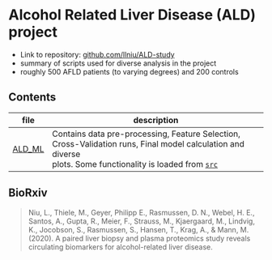 
# Alcohol Related Liver Disease (ALD) project
- Link to repository: [github.com/llniu/ALD-study](https://github.com/llniu/ALD-study)
- summary of scripts used for diverse analysis in the project
- roughly 500 AFLD patients (to varying degrees) and 200 controls

## Contents

file                      | description
------------------------- | --------------------------------------
[ALD_ML](ALD_ML.ipynb)    | Contains data pre-processing, Feature Selection, <br> Cross-Validation runs, Final model calculation and diverse <br> plots. Some functionality is loaded from [`src`](src)
                          

## BioRxiv

> Niu, L., Thiele, M., Geyer, Philipp E., Rasmussen, D. N., Webel, H. E., Santos, A., 
> Gupta, R., Meier, F., Strauss, M., Kjaergaard, M., Lindvig, K., Jocobson, S., 
> Rasmussen, S., Hansen, T., Krag, A., & Mann, M. (2020). A paired liver biopsy and plasma 
> proteomics study reveals circulating biomarkers for alcohol-related liver disease.